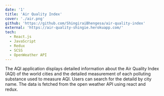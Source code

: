 ```yaml
---
date: '1'
title: 'Air Quality Index'
cover: './air.png'
github: 'https://github.com/ShingiraiBhengesa/air-quality-index'
external: 'https://air-quality-shingie.herokuapp.com/'
tech:
  - React.js
  - JavaScript
  - Redux
  - SCSS
  - OpenWeather API
---
```

The AQI application displays detailed information about the Air Quality Index (AQI) of the world cities and the detailed measurement of each polluting substance used to measure AQI. Users can search for the detaild by city name. The data is fetched from the open weather API using react and redux.
